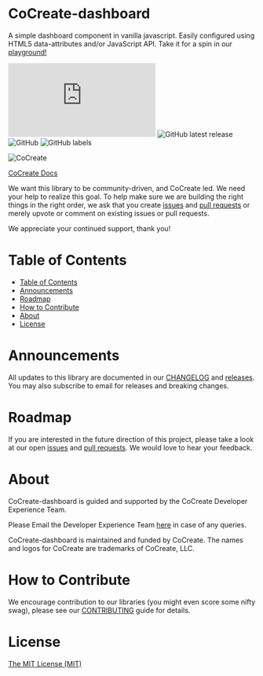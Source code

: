 # CoCreate-dashboard
A simple dashboard component in vanilla javascript. Easily configured using HTML5 data-attributes and/or JavaScript API. Take it for a spin in our [playground!](https://cocreate.app/docs/dashboard)

![GitHub file size in bytes](https://img.shields.io/github/size/CoCreate-app/CoCreate-dashboard/dist/CoCreate-dashboard.min.js?label=minified%20size&style=for-the-badge) 
![GitHub latest release](https://img.shields.io/github/v/release/CoCreate-app/CoCreate-dashboard?style=for-the-badge)
![GitHub](https://img.shields.io/github/license/CoCreate-app/CoCreate-dashboard?style=for-the-badge) 
![GitHub labels](https://img.shields.io/github/labels/CoCreate-app/CoCreate-dashboard/help%20wanted?style=for-the-badge)

![CoCreate](https://cdn.cocreate.app/logo.png)

[CoCreate Docs](https://cocreate.app/docs/dashboard)

We want this library to be community-driven, and CoCreate led. We need your help to realize this goal. To help make sure we are building the right things in the right order, we ask that you create [issues](https://github.com/CoCreate-app/Realtime_Admin_CRM_and_CMS/issues) and [pull requests](https://github.com/CoCreate-app/Realtime_Admin_CRM_and_CMS/pulls) or merely upvote or comment on existing issues or pull requests.

We appreciate your continued support, thank you!

# Table of Contents

- [Table of Contents](#table-of-contents)
- [Announcements](#announcements)
- [Roadmap](#roadmap)
- [How to Contribute](#how-to-contribute)
- [About](#about)
- [License](#license)

<a name="announcements"></a>
# Announcements

All updates to this library are documented in our [CHANGELOG](https://github.com/CoCreate-app/CoCreate-dashboard/blob/master/CHANGELOG.md) and [releases](https://github.com/CoCreate-app/CoCreate-dashboard/releases). You may also subscribe to email for releases and breaking changes. 

<a name="roadmap"></a>
# Roadmap

If you are interested in the future direction of this project, please take a look at our open [issues](https://github.com/CoCreate-app/CoCreate-dashboard/issues) and [pull requests](https://github.com/CoCreate-app/CoCreate-dashboard/pulls). We would love to hear your feedback.


<a name="about"></a>
# About

CoCreate-dashboard is guided and supported by the CoCreate Developer Experience Team.

Please Email the Developer Experience Team [here](mailto:develop@cocreate.app) in case of any queries.

CoCreate-dashboard is maintained and funded by CoCreate. The names and logos for CoCreate are trademarks of CoCreate, LLC.

<a name="contribute"></a>
# How to Contribute

We encourage contribution to our libraries (you might even score some nifty swag), please see our [CONTRIBUTING](https://github.com/CoCreate-app/CoCreate-dashboard/blob/master/CONTRIBUTING.md) guide for details.

# License
[The MIT License (MIT)](https://github.com/CoCreate-app/CoCreate-dashboard/blob/master/LICENSE)

